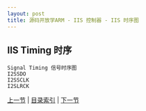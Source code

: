 ```yaml
---
layout: post
title: 源码开放学ARM - IIS 控制器 - IIS 时序图
---
```


## IIS Timing 时序
	
	Signal Timing 信号时序图
	I2SSDO
	I2SSCLK
	I2SLRCK



[上一节](ch14-2.html)  |  [目录索引](../index.html)  |  [下一节](chp14-4.html)
